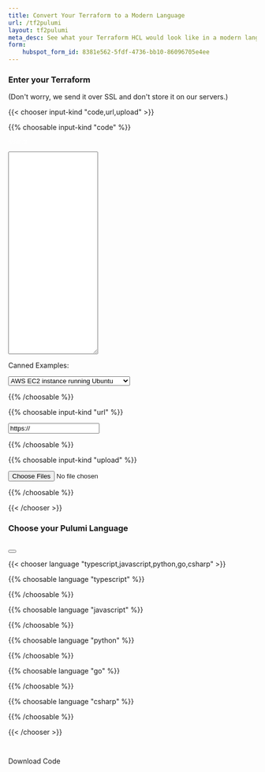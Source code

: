 ```yaml
---
title: Convert Your Terraform to a Modern Language
url: /tf2pulumi
layout: tf2pulumi
meta_desc: See what your Terraform HCL would look like in a modern language thanks to Pulumi.
form:
    hubspot_form_id: 8381e562-5fdf-4736-bb10-86096705e4ee
---
```


<!-- Load up various Prism JS/CSS files needed to dynamically colorize results -->
<script type="text/javascript" src="https://cdnjs.cloudflare.com/ajax/libs/prism/1.20.0/prism.min.js" data-manual></script>
<script type="text/javascript" src="https://cdnjs.cloudflare.com/ajax/libs/prism/1.20.0/components/prism-javascript.min.js" data-manual></script>
<script type="text/javascript" src="https://cdnjs.cloudflare.com/ajax/libs/prism/1.20.0/components/prism-typescript.min.js" data-manual></script>
<script type="text/javascript" src="https://cdnjs.cloudflare.com/ajax/libs/prism/1.20.0/components/prism-python.min.js" data-manual></script>
<script type="text/javascript" src="https://cdnjs.cloudflare.com/ajax/libs/prism/1.20.0/components/prism-python.min.js" data-manual></script>
<script type="text/javascript" src="https://cdnjs.cloudflare.com/ajax/libs/prism/1.20.0/components/prism-go.min.js" data-manual></script>
<script type="text/javascript" src="https://cdnjs.cloudflare.com/ajax/libs/prism/1.20.0/components/prism-csharp.min.js" data-manual></script>
<link rel="stylesheet" type="text/css" href="https://cdnjs.cloudflare.com/ajax/libs/prism/1.20.0/themes/prism.min.css" />
<!-- JS for dynamically creating and downloading source as zips. -->
<script type="text/javascript" src="https://cdnjs.cloudflare.com/ajax/libs/jszip/3.5.0/jszip.min.js"></script>
<script type="text/javascript" src="https://cdnjs.cloudflare.com/ajax/libs/FileSaver.js/2.0.2/FileSaver.min.js"></script>

<div class="w-full mx-auto md:flex">

<div class="md:w-1/2 md:mr-2">

<h3 class="text-gray-700 text-center">Enter your Terraform</h3>
<div class="text-gray-500 text-center m-1 -mb-2 text-xs">
    (Don't worry, we send it over SSL and don't store it on our servers.)
</div>

{{< chooser input-kind "code,url,upload" >}}

{{% choosable input-kind "code" %}}

<p class="m-0 -mt-4 p-2 bg-purple-300 text-white font-bold font-mono font-xs"
    style="font-size: 0.75rem !important; color: #fff !important">main.tf</p>
<textarea id="terraform-code" rows="27"
    class="w-full px-6 py-4 text-gray-700 text-sm font-mono overflow-y-scroll overflow-x-hidden whitespace-pre"
    title="Enter a single-file HCL program's text; see the 'UPLOAD' tab for multi-file programs">
</textarea>

<p class="text-gray-700 text-xs mb-1">
    Canned Examples:
</p>
<select id="terraform-canned-example" class="text-gray-700 text-xs">
    <option id=""></option>
    <option id="aws_ec2" selected>AWS EC2 instance running Ubuntu</option>
    <option id="azure_vm">Azure Virtual Machine running Ubuntu</option>
    <option id="google_gke">Google Kubernetes Engine cluster</option>
</select>

{{% /choosable %}}

{{% choosable input-kind "url" %}}

<input id="terraform-url" type="text" class="px-6 py-4 text-gray-700 text-sm w-full" value="https://"
    title="Enter a URL to a single HCL file (e.g., https://raw.githubusercontent.com/pulumi/tf2pulumi/master/tests/terraform/aws/ec2/main.tf); see the 'UPLOAD' tab for multiple files">
</input>

{{% /choosable %}}

{{% choosable input-kind "upload" %}}

<input id="terraform-upload" type="file" multiple class="px-6 py-4 text-gray-700 text-sm w-full">
</input>

{{% /choosable %}}

{{< /chooser >}}

</div>

<div class="md:w-1/2 md:ml-2">

<h3 class="text-gray-700 text-center">Choose your Pulumi Language</h3>
<div class="text-gray-500 text-center m-1 -mb-2 text-xs">
    &nbsp;
</div>

<div id="pulumi-code-download-icon" class="float-right mt-4 mr-1 hidden">
    <button class="copy-button" onclick="downloadCode()"><i class="fa fa-download text-xl" title="Download"></i></button>
</div>

{{< chooser language "typescript,javascript,python,go,csharp" >}}

{{% choosable language "typescript" %}}

<div id="pulumi-code-typescript-files" class="m-0 p-0"></div>

{{% /choosable %}}

{{% choosable language "javascript" %}}

<div id="pulumi-code-javascript-files" class="m-0 p-0"></div>

{{% /choosable %}}

{{% choosable language "python" %}}

<div id="pulumi-code-python-files" class="m-0 p-0"></div>

{{% /choosable %}}

{{% choosable language "go" %}}

<div id="pulumi-code-go-files" class="m-0 p-0"></div>

{{% /choosable %}}

{{% choosable language "csharp" %}}

<div id="pulumi-code-csharp-files" class="m-0 p-0"></div>

{{% /choosable %}}

{{< /chooser >}}

</div>

</div>

<pre id="pulumi-errors" class="text-center text-xs font-bold font-mono bg-gray-200 border-0 hidden" style="color:#ff0000"></pre>
<pre id="pulumi-warnings" class="text-center text-xs font-bold font-mono bg-gray-200 border-0 hidden" style="color:#cc6600"></pre>

<script>
// Extracts a query string variable from the browser's location.
function getQueryVariable(variable) {
    var query = window.location.search.substring(1);
    var vars = query.split("&");

    for (var i = 0; i < vars.length; i++) {
        var pair = vars[i].split("=");

        if (pair[0] === variable) {
            return decodeURIComponent(pair[1].replace(/\+/g, "%20"));
        }
    }
}

function getCurrentInputKind() {
    var ik;
    $("pulumi-chooser[type='input-kind'] > ul > li.active > a").each(function (i, e) {
        ik = $(e).text().trim().toLowerCase();
        return false;
    });
    return ik;
}

function setCurrentInputKind(ik) {
    $("pulumi-chooser[type='input-kind'] > ul > li > a").each(function (i, e) {
        if ($(e).text().trim().toLowerCase() === ik) {
            $(e)[0].click();
            return false;
        }
    });
}

function getCurrentLanguage() {
    var cl;
    $("pulumi-chooser[type='language'] > ul > li.active > a").each(function (i, e) {
        cl = e.innerText.trim().toLowerCase();
        return false;
    });
    return cl;
}

// currentCode will be updated to keep track of the currently converted code files. This
// is updated by convertCode and referenced from downloadCode to turn them into a ZIP for downloading.
var currentCodeFiles = {};

function clearLanguageFiles(language) {
    $("#pulumi-code-"+language+"-files").text("");
    $("#pulumi-code-download-icon").hide();
    $("#pulumi-code-download-button").addClass([ "opacity-50", "cursor-not-allowed" ]);
    currentCodeFiles = {};
}

function addLanguageFile(language, fn, code) {
    // Track this in the current list of files.
    currentCodeFiles[fn] = code;

    // Try to colorize the code first.
    if (window.Prism) {
        try {
            code = window.Prism.highlight(code, Prism.languages[language], language);
        } catch (err) {
            console.log("code highlighting failed: " + err);
        }
    } else {
        console.log("no code highlighting available");
    }

    let files = $(`#pulumi-code-${language}-files`);
    let fileno = files.children().length;
    let filediv = `pulumi-code-${language}-${fileno}`;
    files.append(`
        <p class="m-0 ${fileno == 0 ? "" : "-mt-4"} p-2 bg-purple-300 text-white font-bold font-mono font-xs"
            style="font-size: 0.75rem !important; color: #fff !important">${fn}</p>
        <div class="highlight" id="${filediv}">
            <pre class="chroma"><code class="language-typescript"
                style="font-size: 14px !important;font-family:Source Code Pro, Menlo, Monaco, Consolas, 'Liberation Mono', 'Courier New', monospace" data-lang="typescript">${code}</code></pre>
            <div class="copy-button-container">
                <pulumi-tooltip>
                    <button class="copy-button"><i class="far fa-copy copy text-xl"></i></button>
                    <span slot="content">Click to copy</span>
                </pulumi-tooltip>
            </div>
        </div>
    `);
    $("#code[class*=language-], pre[class*=language-]").css("font-size", "14px");

    addCopyButton($(`#${filediv}`));
}

var couldNotConvertError =`<div id="couldnt-convert-code" class="container mx-auto pt-8">
    <div class="text-center max-w-2xl mx-auto">
        <h3>Sorry, we couldn't convert your code.</h3><br>
        <p class="text-lg mt-0 mb-16">
            There may be a problem with the code you submitted, or it might use a feature the
            converter doesn't yet support. To work with an engineer to help with your evaluation, please
            <a href="{{< relref "/about#contactus" >}})" class="link">contact us</a> or
            <a href="https://slack.pulumi.com" class="link">join our Community Slack</a>. We are here to help!
        </p>
    </div>
</div>
`;

// Display the "could not convert" boilerplate.
function displayCouldNotConvert(language) {
    clearLanguageFiles(language);
    $("#pulumi-code-"+language+"-files").html(couldNotConvertError);
}

// Now set up our event handler for conversion.
function convertCode(language, inputKind) {
    // If we got called without an explicit language, look it up.
    language = language || getCurrentLanguage();

    // Get the currently chosen language by looking up the active language chooser tab.
    let languageTextbox = language;
    if (language === "c#") {
        language = "csharp";
        languageTextbox = "csharp";
    } else if (language === "javascript") {
        language = "typescript";
        languageTextbox = "javascript";
    }

    // Clear the current fields.
    $("#pulumi-errors").hide();
    $("#pulumi-warnings").hide();
    clearLanguageFiles(languageTextbox);

    // Now read the various possible code sources.
    let tfCode = $("#terraform-code").val();
    let tfUrl = $("#terraform-url").val();
    let tfUploadFiles = $("#terraform-upload")[0].files;
    if (tfUrl === "https://") {
        tfUrl = "";
    }

    // Read the input kind and verify that we've got what we need.
    let tfIk = inputKind || getCurrentInputKind();
    switch (tfIk) {
    case "url":
        if (tfUrl === "") {
            $("#pulumi-errors").text("Error: Please enter a URL for the code to convert above, and then try again");
            $("#pulumi-errors").show();
            return;
        }
        break;
    case "upload":
        if (!tfUploadFiles || !tfUploadFiles.length) {
            $("#pulumi-errors").text("Error: Please choose code files to upload above, and then try again");
            $("#pulumi-errors").show();
            return;
        }
        break;
    default: // "code"
        if (tfCode === "") {
            $("#pulumi-errors").text("Error: Please enter the code to convert above, and then try again");
            $("#pulumi-errors").show();
            return;
        }
        break;
    }

    // Add some "waiting" touches.
    $(document.body).css({ "cursor": "wait" });
    $("#terraform-code, #terraform-url").css({ "cursor": "wait" });
    $("pulumi-chooser[type='language'] > ul > li > a").css({ "cursor": "wait" });
    addLanguageFile(languageTextbox, "…", "…");

    // Post to the endpoint and then, afterwards, add the result to the textbox.
    let post = {
        url: "https://1qm03yusb2.execute-api.us-west-2.amazonaws.com/stage/convert",
    };
    if (tfIk === "upload") {
        // If uploading files, we need to take a slightly more complex path.
        var fd = new FormData();
        for (let i = 0; i < tfUploadFiles.length; i++) {
            fd.append("file", tfUploadFiles[i]);
        }
        post.data = fd;
        post.processData = false;
        post.contentType = false;

        // Since the payload is the multipart form upload, send the language in the querystring.
        post.url += "?language=" + language;
    } else {
        switch (tfIk) {
        case "url":
            post.data = JSON.stringify({ url: tfUrl, language: language });
            break;
        default: // "code"
            post.data = JSON.stringify({ code: tfCode, language: language });
            break;
        }
        post.dataType = "json";
    }
    $.post(post)
        .done(function(data) {
            clearLanguageFiles(languageTextbox);

            if (data.files) {
                let filenames = Object.keys(data.files);
                filenames.sort();
                for (let i = 0; i < filenames.length; i++) {
                    let fn = filenames[i];
                    let code = data.files[fn];
                    addLanguageFile(languageTextbox, fn, code);
                }
                $("#pulumi-code-download-icon").show();
                $("#pulumi-code-download-button").removeClass([ "opacity-50", "cursor-not-allowed" ]);
            } else {
                displayCouldNotConvert(languageTextbox);
            }

            if (data.diagnostics) {
                $("#pulumi-warnings").text(data.diagnostics);
                $("#pulumi-warnings").show();
            }
        })
        .fail(function(err) {
            let errorText = "An unspecified error occurred";
            if (err) {
                if (err.responseText) {
                    errorText = err.responseText;
                    try {
                        let errdata = JSON.parse(err.responseText);
                        if (errdata.error) {
                            errorText = errdata.error;
                        }
                    } catch {
                        // ignore.
                    }
                }
                errorText += " [" + err.statusText + " " + err.status + "]";
            }
            $("#pulumi-errors").text(errorText);
            $("#pulumi-errors").show();
            displayCouldNotConvert(languageTextbox);
        }).
        always(function() {
            $(document.body).css({ "cursor": "default" });
            $("#terraform-code, #terraform-url").css({ "cursor": "text" });
            $("pulumi-chooser[type='language'] > ul > li > a").css({ "cursor": "pointer" });
        });
}

// downloadCode downloads the currently converted code, if available.
function downloadCode() {
    let zip = new JSZip();
    for (let fn of Object.keys(currentCodeFiles)) {
        zip.file(fn, currentCodeFiles[fn]);
    }
    zip.generateAsync({ type: "blob" }).then(function(content) {
        // Use FileSaver.js to save the file, triggering download in the user's browser.
        saveAs(content, "tf2pulumi.zip");
    });
}

function getCannedExample(id) {
    if (id === undefined) {
        // Look up the currently selected example ID.
        id = $("#terraform-canned-example").children("option:selected").attr("id");
    }

    let comment = "#"; // to suppress Markdown lint errors.
    switch (id) {
        case "":
            return "";

        case "aws_ec2":
            return `${comment} This Terraform sample provisions an AWS EC2 instance running Ubuntu.
${comment} Choose a language on the right hand side -- or try replacing it with your own!

data "aws_ami" "ubuntu" {
  most_recent = true

  filter {
    name   = "name"
    values = ["ubuntu/images/hvm-ssd/ubuntu-trusty-14.04-amd64-server-*"]
  }

  filter {
    name   = "virtualization-type"
    values = ["hvm"]
  }

  owners = ["099720109477"] ${comment} Canonical
}

resource "aws_instance" "web" {
  ami           = "\${data.aws_ami.ubuntu.id}"
  instance_type = "t2.micro"

  tags = {
    Name = "HelloWorld"
  }
}
`;

        case "azure_vm":
            return `${comment} This Terraform sample provisions an Azure Virtual Machine running Ubuntu.
${comment} Choose a language on the right hand side -- or try replacing it with your own!

resource "azurerm_resource_group" "example" {
  name     = "example-resources"
  location = "West Europe"
}

resource "azurerm_virtual_network" "example" {
  name                = "example-network"
  address_space       = ["10.0.0.0/16"]
  location            = azurerm_resource_group.example.location
  resource_group_name = azurerm_resource_group.example.name
}

resource "azurerm_subnet" "example" {
  name                 = "internal"
  resource_group_name  = azurerm_resource_group.example.name
  virtual_network_name = azurerm_virtual_network.example.name
  address_prefix       = "10.0.2.0/24"
}

resource "azurerm_network_interface" "example" {
  name                = "example-nic"
  location            = azurerm_resource_group.example.location
  resource_group_name = azurerm_resource_group.example.name

  ip_configuration {
    name                          = "internal"
    subnet_id                     = azurerm_subnet.example.id
    private_ip_address_allocation = "Dynamic"
  }
}

resource "azurerm_linux_virtual_machine" "example" {
  name                = "example-machine"
  resource_group_name = azurerm_resource_group.example.name
  location            = azurerm_resource_group.example.location
  size                = "Standard_F2"
  admin_username      = "adminuser"
  network_interface_ids = [
    azurerm_network_interface.example.id,
  ]

  os_disk {
    caching              = "ReadWrite"
    storage_account_type = "Standard_LRS"
  }

  source_image_reference {
    publisher = "Canonical"
    offer     = "UbuntuServer"
    sku       = "16.04-LTS"
    version   = "latest"
  }
}
`;

        case "google_gke":
            return `${comment} This Terraform sample provisions a Google Kubernetes Engine (GKE) cluster.
${comment} Choose a language on the right hand side -- or try replacing it with your own!

resource "google_container_cluster" "primary" {
  name     = "my-gke-cluster"
  location = "us-central1"

  ${comment} We can't create a cluster with no node pool defined, but we want to only use
  ${comment} separately managed node pools. So we create the smallest possible default
  ${comment} node pool and immediately delete it.
  remove_default_node_pool = true
  initial_node_count       = 1

  master_auth {
    username = ""
    password = ""

    client_certificate_config {
      issue_client_certificate = false
    }
  }
}

resource "google_container_node_pool" "primary_preemptible_nodes" {
  name       = "my-node-pool"
  location   = "us-central1"
  cluster    = google_container_cluster.primary.name
  node_count = 1

  node_config {
    preemptible  = true
    machine_type = "e2-medium"

    metadata = {
      disable-legacy-endpoints = "true"
    }

    oauth_scopes = [
      "https://www.googleapis.com/auth/logging.write",
      "https://www.googleapis.com/auth/monitoring",
    ]
  }
}
`;

        default:
            return "";
    }
}

function loadCannedExample(id) {
    $("#terraform-code").val(getCannedExample(id));
}

window.onload = function() {
    $(document).ready(function() {
        // If there are querystring parameters populate the fields.
        let tfUrl = getQueryVariable("url");
        let tfCode = getQueryVariable("code");

        // Let's initialize the code conversion component.
        if (tfUrl) {
            $("#terraform-url").val(tfUrl);
            setCurrentInputKind("url");
            convertCode(getCurrentLanguage() || "typescript", "url");
        } else {
            if (tfCode) {
                $("#terraform-code").val(tfCode);
            } else {
                loadCannedExample();
            }
            setCurrentInputKind("code");
            convertCode(getCurrentLanguage() || "typescript", "code");
        }

        // We auto-submit the code based on user interaction, including (1) after they finish typing,
        // (2) if they hit enter in the URL box, (3) after selecting files to upload, and (4) when
        // switching the language in the right-hand converted code box.

        // After a while of no typing, submit.
        var typingTimer;
        let doneTypingMs = 1500;
        $("#terraform-code").keyup(function (e) {
            clearTimeout(typingTimer);
            if ($(this).val() !== "") {
                typingTimer = setTimeout(convertCode, doneTypingMs);
            }
        });
        $("#terraform-code").keydown(function (e) {
            clearTimeout(typingTimer);
        });
        $("#terraform-url").keyup(function (e) {
            clearTimeout(typingTimer);
            if ($(this).val() !== "" && e.which !== 13) {
                typingTimer = setTimeout(convertCode, doneTypingMs);
            }
        });
        $("#terraform-url").keydown(function (e) {
            clearTimeout(typingTimer);
            if (e.which === 13) {
                // If you hit enter in the URL bar, submit immediately.
                convertCode();
                return false;
            }
        });

        // After the file upload selector has occurred, submit.
        $("#terraform-upload").change(function (e) {
            let files = $("#terraform-upload")[0].files;
            if (files && files.length) {
                convertCode();
                return false;
            }
        });

        // Enable tabs within the code window, to make it easier to type code.
        $("#terraform-code").keydown(function (e) {
            if ((e.which || e.keyCode) === 9) {
                e.preventDefault();
                let start = this.selectionStart;
                let end = this.selectionEnd;
                $(this).val(
                    $(this).val().substring(0, start) +
                    "\t" +
                    $(this).val().substring(end)
                );
                this.selectionStart = this.selectionEnd = start + 1;
            }
        });

        // If the canned example is changed, use it to load the code.
        $("#terraform-canned-example").change(function (e) {
            loadCannedExample();
            convertCode();
        });

        // Hook up event handlers for the language choosers.
        $("pulumi-chooser[type='language'] > ul > li > a").each(function (i, e) {
            $(e).click(function() {
                // We need to check that the inputKind has been properly set and if it
                // has not, let's set the value to "code" and update the handler.
                let inputKind = getCurrentInputKind();
                if (inputKind === undefined) {
                    setCurrentInputKind("code");
                    inputKind = "code";
                }

                convertCode($(e).text().trim().toLowerCase(), inputKind);
            });
        });
    });
}
</script>

<div class="text-center py-8">
    <a id="pulumi-code-download-button"
        class="btn btn-lg mr-4 opacity-50 cursor-not-allowed" onclick="downloadCode()">Download Code</a>
</div>
